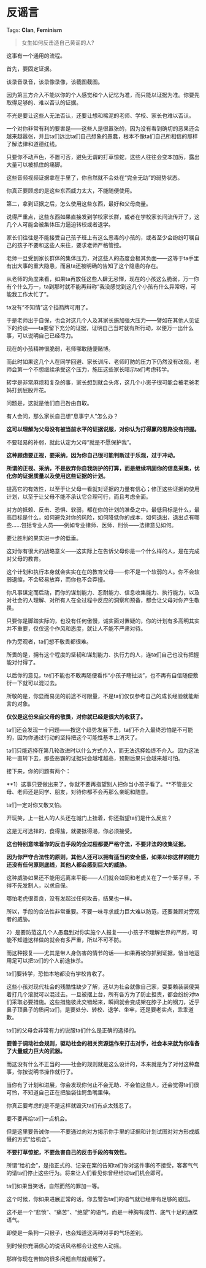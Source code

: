 # 反谣言

Tags: **Clan**, **Feminism**

> 女生如何反击造自己黄谣的人?



这事有一个通用的流程。

首先，要固定证据。

该录音录音，该录像录像，该截图截图。

因为第三方介入不能以你的个人感觉和个人记忆为准，而只能以证据为准。你要先取得足够的、难以否认的证据。

不光是要让这些人无法否认，还要让想和稀泥的老师、学校、家长也难以否认。

一个对你非常有利的要害是——这些人是很嚣张的，因为没有看到确切的恶果还会越来越嚣张，并且ta们远比ta们自己想象的愚蠢，根本不像ta们自己所相信的那样了解法律和道德红线。

只要你不动声色，不置可否，避免无谓的打草惊蛇，这些人往往会变本加厉，露出大量可以被抓住的痛脚。

这些音频视频证据拿在手里了，你自然就不会处在“完全无助”的弱势状态。

你真正要顾虑的是这些东西威力太大，不能随便使用。

第二，拿到证据之后，怎么使用这些东西，最好和父母商量。

说得严重点，这些东西如果直接发到学校家长群，或者在学校家长间流传开了，这几个人可能会被集体压力逼迫转校或者退学。

家长们往往是不能接受自己孩子班上有这么恶毒的小孩的，或者至少会纷纷叮嘱自己的孩子不要和这些人来往，要求老师严格管控。

老师一旦受到家长群体的集体压力，对这些人的态度会极其负面——这等于ta手里有出大事的重大隐患，而且ta还被明确的告知了这个隐患的存在。

从老师的角度来看，如果ta再放任这些人肆无忌惮，现在的小孩这么脆弱，万一你有个什么万一，ta到那时就不能再辩称“我没感觉到这几个小孩有什么异常呀，可能我工作太忙了”。

ta没有“不知情”这个挡箭牌可用了。

于是老师出于自保，也会对这几个人及其家长施加强大压力——譬如在其他人见证下的约谈——ta要留下充分的证据，证明自己当时就有所行动，以便万一出什么事，可以说明自己已经尽力。

现在的小孩精神很脆弱，老师哪敢随便赌博。

而此时如果这几个人在同学回避、家长训斥、老师盯防的压力下仍然没有改观，老师会第一个不想继续承受这个压力，施压这些家长暗示ta们考虑转学。

转学是非常麻烦和复杂的事，家长想到就会头疼，这几个小崽子很可能会被老爸老妈打到屁股开花。

问题是，这就是他们自己咎由自取。

有人会问，那么家长自己想“息事宁人”怎么办？

**这可以理解为父母没有被当前水平的证据说服，对你认为打得赢的思路没有把握。**

不要轻易的补弱，就此认定为父母“就是不愿保护我”。

**这种顾虑要正视，要采纳，因为你自己很可能判断过于乐观，过于冲动。**

**所谓的正视、采纳，不是放弃你自我防护的打算，而是继续巩固你的信息采集，优化你的证据质量以及使用这些证据的计划。**

提高它的有效性，以至于让父母一看就对证据的力量有信心；修正这些证据的使用计划，以至于让父母不能不承认它合理可行，而且考虑全面。

对方的抵赖、反击、恐惧、软弱，都在你的计划的准备之中。最低目标是什么，最高目标是什么，如何避免对你的风险，如何降低你的成本，如何退出，退出点有哪些……包括专业人员——例如专业律师、医师、刑侦——法律意见如何。

要让胜利的果实进一步的低垂。

这对你有很大的战略意义——这实际上在告诉父母你是一个什么样的人，是在完成对父母的教育。

这个计划和执行本身就会实实在在的教育父母——你不是一个软弱的人。你不会软弱退缩，不会轻易放弃，而你也不会莽撞。

你凡事谋定而后动，而你的谋划能力、忍耐能力、信息收集能力、执行能力，以及对社会的人理解、对所有人在全过程中反应的洞察和预备，都会让父母对你产生敬畏。

只要你是脚踏实际的，也没有任何傲慢，诚实面对置疑的，你的计划有多高明其实并不重要，仅仅这个作风和态度，就让人不能不严肃对待。

作为旁观者，ta们想不敬畏都很难。

所畏的是，拥有这个程度的坚韧和谋划能力、执行力的人，连ta们自己也没有把握能对付得了。

以后你的意见，ta们不能也不敢再随便看作“小孩子瞎扯淡”，也不再有自信随便敷衍一下就可以混过去。

所敬的是，你显而易见的前途不可限量，不是ta们仅仅参考自己的成长经验就能断言的对象。

**仅仅是这份来自父母的敬畏，对你就已经是很大的收获了。**

ta们还会发现一个问题——按这个趋势发展下去，ta们不介入最终恐怕是不可能的，因为你通过行动的坚持把这个可能性基本上消灭了。

ta们只能选择在第几轮改进时以什么方式介入，而无法选择始终不介入。因为这法轮一直转下去，那些恶霸的证据只会越堆越高，预期后果只会越来越可怕。

  


接下来，你的问题有两个：

**1）这事只要做出来了，你就不要再指望别人把你当小孩子看了。**不管是父母、老师还是同学、朋友，对待你都不会再那么亲昵和随意。

ta们一定对你又敬又怕。

开玩笑，上一批人的人头还在城门上挂着，你还指望ta们是什么反应？

这是无可选择的，食得盐，就要抵得渴，你必须接受。

**这也特别意味着你的反击手段的全过程都要严格守法，不要非法的收集证据。**

**因为你严守合法性的原则，其他人还可以拥有适当的安全感，如果以你这样的能力还没有任何原则底线，其他人都会感到巨大的威胁。**

这种威胁如果还不能用远离来平衡——人们就会如同和老虎关在了一个笼子里，不得不先发制人，以求自保。

哪怕老虎很善良，没有发起过任何攻击，结果也一样。

所以，手段的合法性非常重要。不要一味寻求威力巨大难以防范，还要兼顾对旁观者的威胁。

  


2）是要防范这几个人愚蠢到对你实施个人报复——小孩子不理解世界的严厉，可能不知道这样做的就会有多严重，所以不可不防。

而这种报复——尤其是带人身伤害的情节的话——如果再被你抓到证据，恰当地运用足可以把ta们的个人前途抹杀。

ta们要转学，恐怕本地都没有学校肯收了。

这些小孩对现代社会的残酷性缺少了解，还以为社会就像自己家，耍耍赖装装傻哭着打几个滚就可以混过去。一旦被摆上台，所有各方为了防止担责，都会纷纷对ta们采取必要措施。这些措施彼此交错起来，瞬间就会变成架在脖子上的钢刀，近乎鼻子顶鼻子的质问ta们，是要处分、转校、退学、坐牢，还是要老实点，乖乖道歉。

ta们的父母会非常有力的说服ta们什么是正确的选择的。

**要善于调动社会规则，驱动社会的相关资源运作来打击对手，社会本来就为你准备了大量威力巨大的武器。**

而这没有什么不正当的——社会的规则就是这么设计的，本来就是为了对付这种蠢事，你按说明书操作就行了。

当你有了计划和进展，你会发现你何止不会无助、不会怕这些人，还会觉得ta们很可怜，不知道自己正在把脑袋往鳄鱼嘴里伸。

你真正要考虑的是不是这样就毁灭ta们有点太残忍了。

要不要再给ta们一点机会。

但是这里要告诫你——不要通过向对方揭示你手里的证据和计划试图对对方形成威慑的方式“给机会”。

**不要打草惊蛇，不要危害自己的反击手段的有效性。**

所谓“给机会”，是指正式的、记录在案的告知ta们你对这件事的不接受，客客气气的请ta们停止这些行为。将来让人们看见你曾经给过ta们机会即可。

ta们如果当笑话，自然而然的罪加一等。

这个时候，你如果进展正常的话，你去警告ta们的语气就已经带有足够的威压。

这不是一个“悲愤”、“痛苦”、“绝望”的语气，而是一种胸有成竹、底气十足的通牒语气。

即使是一条狗一只猴子，也会知道这两种对手的气场差别。

到时候你充满信心的说话风格都会让这些人动摇。

那样你现在苦恼的很多问题自然就缓解了。



